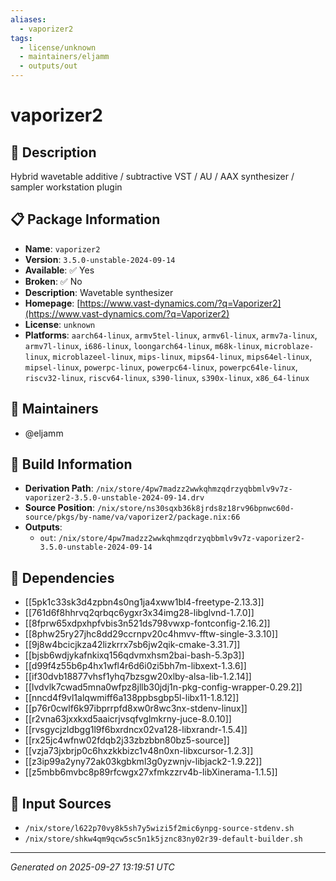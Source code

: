 ```yaml
---
aliases:
  - vaporizer2
tags:
  - license/unknown
  - maintainers/eljamm
  - outputs/out
---
```


# vaporizer2

## 📝 Description

Hybrid wavetable additive / subtractive VST / AU / AAX synthesizer / sampler workstation plugin


## 📋 Package Information

- **Name**: `vaporizer2`
- **Version**: `3.5.0-unstable-2024-09-14`
- **Available**: ✅ Yes
- **Broken**: ✅ No
- **Description**: Wavetable synthesizer
- **Homepage**: [https://www.vast-dynamics.com/?q=Vaporizer2](https://www.vast-dynamics.com/?q=Vaporizer2)
- **License**: `unknown`
- **Platforms**: `aarch64-linux`, `armv5tel-linux`, `armv6l-linux`, `armv7a-linux`, `armv7l-linux`, `i686-linux`, `loongarch64-linux`, `m68k-linux`, `microblaze-linux`, `microblazeel-linux`, `mips-linux`, `mips64-linux`, `mips64el-linux`, `mipsel-linux`, `powerpc-linux`, `powerpc64-linux`, `powerpc64le-linux`, `riscv32-linux`, `riscv64-linux`, `s390-linux`, `s390x-linux`, `x86_64-linux`
## 👥 Maintainers

- @eljamm


## 🔧 Build Information

- **Derivation Path**: `/nix/store/4pw7madzz2wwkqhmzqdrzyqbbmlv9v7z-vaporizer2-3.5.0-unstable-2024-09-14.drv`
- **Source Position**: `/nix/store/ns30sqxb36k8jrds8z18rv96bpnwc60d-source/pkgs/by-name/va/vaporizer2/package.nix:66`
- **Outputs**:
  - `out`:  `/nix/store/4pw7madzz2wwkqhmzqdrzyqbbmlv9v7z-vaporizer2-3.5.0-unstable-2024-09-14`

## 🔗 Dependencies

- [[5pk1c33sk3d4zpbn4s0ng1ja4xww1bl4-freetype-2.13.3]]
- [[761d6f8hhrvq2qrbqc6ygxr3x34img28-libglvnd-1.7.0]]
- [[8fprw65xdpxhpfvbis3n521ds798vwxp-fontconfig-2.16.2]]
- [[8phw25ry27jhc8dd29ccrnpv20c4hmvv-fftw-single-3.3.10]]
- [[9j8w4bcicjkza42lizkrrx7sb6jw2qik-cmake-3.31.7]]
- [[bjsb6wdjykafnkixq156qdvmxhsm2bai-bash-5.3p3]]
- [[d99f4z55b6p4hx1wfl4r6d6i0zi5bh7m-libxext-1.3.6]]
- [[if30dvb18877vhsf1yhq7bzsgw20xlby-alsa-lib-1.2.14]]
- [[lvdvlk7cwad5mna0wfpz8jllb30jdj1n-pkg-config-wrapper-0.29.2]]
- [[nncd4f9vl1alqwmiff6a138ppbsgbp5l-libx11-1.8.12]]
- [[p76r0cwlf6k97ibprrpfd8xw0r8wc3nx-stdenv-linux]]
- [[r2vna63jxxkxd5aaicrjvsqfvglmkrny-juce-8.0.10]]
- [[rvsgycjzldbgg1l9f6bxrdncx02va128-libxrandr-1.5.4]]
- [[rx25jc4wfnw02fdqb2j33zbzbbn80bz5-source]]
- [[vzja73jxbrjp0c6hxzkkbizc1v48n0xn-libxcursor-1.2.3]]
- [[z3ip99a2yny72ak03kgbkml3g0yzwnjv-libjack2-1.9.22]]
- [[z5mbb6mvbc8p89rfcwgx27xfmkzzrv4b-libXinerama-1.1.5]]

## 📁 Input Sources

- `/nix/store/l622p70vy8k5sh7y5wizi5f2mic6ynpg-source-stdenv.sh`
- `/nix/store/shkw4qm9qcw5sc5n1k5jznc83ny02r39-default-builder.sh`

---
*Generated on 2025-09-27 13:19:51 UTC*
